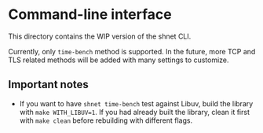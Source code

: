 # Command-line interface

This directory contains the WIP version of the shnet CLI.

Currently, only `time-bench` method is supported. In the future, more TCP
and TLS related methods will be added with many settings to customize.

## Important notes

- If you want to have `shnet time-bench` test against Libuv, build the library
  with `make WITH_LIBUV=1`. If you had already built the library, clean it first
  with `make clean` before rebuilding with different flags.
